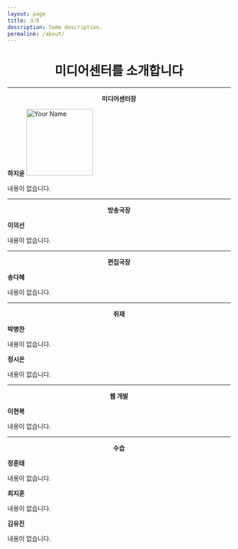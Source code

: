 ```yaml
---
layout: page
title: 소개
description: Some description.
permalink: /about/
---
```

<center><h1><strong>미디어센터를 소개합니다</strong></h1></center>

<hr/>
<center><strong>미디어센터장</strong></center>

**하지윤** <img itemprop="image" class="img-rounded" src="http://res.cloudinary.com/dm7h7e8xj/image/upload/c_fill,h_200,w_200/v1504971955/neo_ruqszk.jpg" alt="Your Name" height="150" width="150" alignment="right">

내용이 없습니다.
<hr/>
<center><strong>방송국장</strong></center>

**이의선**

내용이 없습니다.
<hr/>
<center><strong>편집국장</strong></center>

**송다혜**

내용이 없습니다.
<hr/>
<center><strong>취재</strong></center>

**박병찬**

내용이 없습니다.

**정시은**

내용이 없습니다.
<hr/>
<center><strong>웹 개발</strong></center> 

**이현복**

내용이 없습니다.
<hr/>
<center><strong>수습</strong></center>

**정훈태**

내용이 없습니다.
 
**최지훈**

내용이 없습니다.
 
**김유진**

내용이 없습니다.
